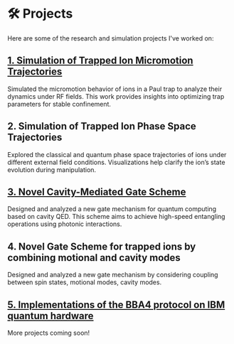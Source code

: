 

# 🛠️ Projects

Here are some of the research and simulation projects I've worked on:

## [1. Simulation of Trapped Ion Micromotion Trajectories](/projects/micromotion/)
Simulated the micromotion behavior of ions in a Paul trap to analyze their dynamics under RF fields. This work provides insights into optimizing trap parameters for stable confinement.

## 2. Simulation of Trapped Ion Phase Space Trajectories
Explored the classical and quantum phase space trajectories of ions under different external field conditions. Visualizations help clarify the ion’s state evolution during manipulation.

## [3. Novel Cavity-Mediated Gate Scheme](/projects/refinedversion/)
Designed and analyzed a new gate mechanism for quantum computing based on cavity QED. This scheme aims to achieve high-speed entangling operations using photonic interactions. 

## 4. Novel Gate Scheme for trapped ions by combining motional and cavity modes 

Designed and analyzed a new gate mechanism by considering coupling between spin states, motional modes, cavity modes.

## [5. Implementations of the BBA4 protocol on IBM quantum hardware](/projects/BBA4/)



More projects coming soon!


